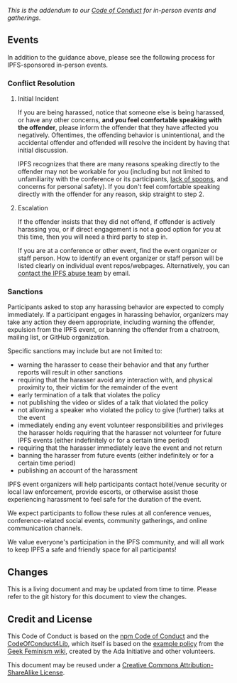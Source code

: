 _This is the addendum to our [Code of Conduct](code-of-conduct.md) for
in-person events and gatherings._

## Events

In addition to the guidance above, please see the following process for
IPFS-sponsored in-person events.

### Conflict Resolution

1. Initial Incident

    If you are being harassed, notice that someone else is being harassed, or
    have any other concerns, __and you feel comfortable speaking with the
    offender__, please inform the offender that they have affected you
    negatively. Oftentimes, the offending behavior is unintentional, and the
    accidental offender and offended will resolve the incident by having that
    initial discussion.
    
    IPFS recognizes that there are many reasons speaking directly to the
    offender may not be workable for you (including but not limited to
    unfamiliarity with the conference or its participants,
    [lack of spoons](http://www.butyoudontlooksick.com/wpress/articles/written-by-christine/the-spoon-theory/),
    and concerns for personal safety). If you don't feel comfortable speaking
    directly with the offender for any reason, skip straight to step 2.

2. Escalation

    If the offender insists that they did not offend, if offender is actively
    harassing you, or if direct engagement is not a good option for you at
    this time, then you will need a third party to step in.

    If you are at a conference or other event, find the event organizer or
    staff person. How to identify an event organizer or staff person will be
    listed clearly on individual event repos/webpages. Alternatively, you can
    [contact the IPFS abuse team](code-of-conduct.md#contact-info) by email.


### Sanctions

Participants asked to stop any harassing behavior are expected to comply
immediately. If a participant engages in harassing behavior, organizers may
take any action they deem appropriate, including warning the offender,
expulsion from the IPFS event, or banning the offender from a chatroom,
mailing list, or GitHub organization.

Specific sanctions may include but are not limited to:

* warning the harasser to cease their behavior and that any further reports
will result in other sanctions
* requiring that the harasser avoid any interaction with, and physical
proximity to, their victim for the remainder of the event
* early termination of a talk that violates the policy
* not publishing the video or slides of a talk that violated the policy
* not allowing a speaker who violated the policy to give (further) talks at
the event
* immediately ending any event volunteer responsibilities and privileges the
harasser holds requiring that the harasser not volunteer for future IPFS
events (either indefinitely or for a certain time period)
* requiring that the harasser immediately leave the event and not return
* banning the harasser from future events (either indefinitely or for a
certain time period)
* publishing an account of the harassment

IPFS event organizers will help participants contact hotel/venue security or
local law enforcement, provide escorts, or otherwise assist those experiencing
harassment to feel safe for the duration of the event.

We expect participants to follow these rules at all conference venues,
conference-related social events, community gatherings, and online
communication channels.

We value everyone's participation in the IPFS community, and will all work to
keep IPFS a safe and friendly space for all participants!

## Changes

This is a living document and may be updated from time to time. Please refer
to the git history for this document to view the changes.

## Credit and License

This Code of Conduct is based on the
[npm Code of Conduct](https://www.npmjs.com/policies/conduct) and the
[CodeOfConduct4Lib](https://github.com/code4lib/code-of-conduct/blob/master/code_of_conduct.md),
which itself is based on the
[example policy](http://geekfeminism.wikia.com/wiki/Conference_anti-harassment)
from the [Geek Feminism wiki](http://geekfeminism.wikia.com/), created by the
Ada Initiative and other volunteers.

This document may be reused under a
[Creative Commons Attribution-ShareAlike License](http://creativecommons.org/licenses/by-sa/4.0/).
